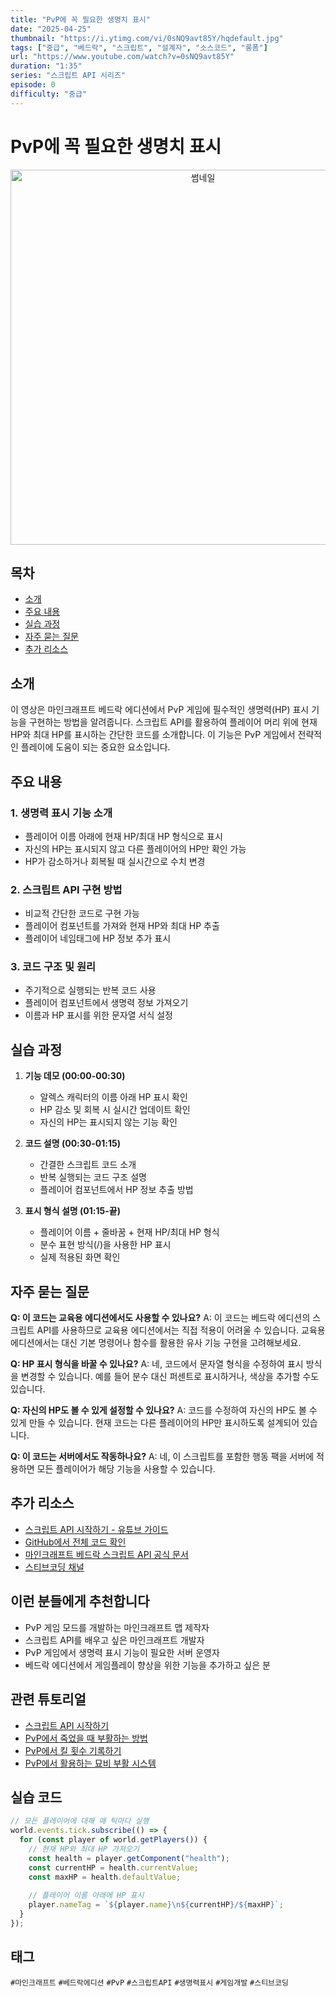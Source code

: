 ```yaml
---
title: "PvP에 꼭 필요한 생명치 표시"
date: "2025-04-25"
thumbnail: "https://i.ytimg.com/vi/0sNQ9avt85Y/hqdefault.jpg"
tags: ["중급", "베드락", "스크립트", "설계자", "소스코드", "롱폼"]
url: "https://www.youtube.com/watch?v=0sNQ9avt85Y"
duration: "1:35"
series: "스크립트 API 시리즈"
episode: 0
difficulty: "중급"
---
```


# PvP에 꼭 필요한 생명치 표시

<div align="center">
<img src="https://i.ytimg.com/vi/0sNQ9avt85Y/hqdefault.jpg" alt="썸네일" width="600"/>
</div>

## 목차
- [소개](#소개)
- [주요 내용](#주요-내용)
- [실습 과정](#실습-과정)
- [자주 묻는 질문](#자주-묻는-질문)
- [추가 리소스](#추가-리소스)

## 소개
이 영상은 마인크래프트 베드락 에디션에서 PvP 게임에 필수적인 생명력(HP) 표시 기능을 구현하는 방법을 알려줍니다. 스크립트 API를 활용하여 플레이어 머리 위에 현재 HP와 최대 HP를 표시하는 간단한 코드를 소개합니다. 이 기능은 PvP 게임에서 전략적인 플레이에 도움이 되는 중요한 요소입니다.

## 주요 내용

### 1. 생명력 표시 기능 소개
- 플레이어 이름 아래에 현재 HP/최대 HP 형식으로 표시
- 자신의 HP는 표시되지 않고 다른 플레이어의 HP만 확인 가능
- HP가 감소하거나 회복될 때 실시간으로 수치 변경

### 2. 스크립트 API 구현 방법
- 비교적 간단한 코드로 구현 가능
- 플레이어 컴포넌트를 가져와 현재 HP와 최대 HP 추출
- 플레이어 네임태그에 HP 정보 추가 표시

### 3. 코드 구조 및 원리
- 주기적으로 실행되는 반복 코드 사용
- 플레이어 컴포넌트에서 생명력 정보 가져오기
- 이름과 HP 표시를 위한 문자열 서식 설정

## 실습 과정

1. **기능 데모 (00:00-00:30)**
   - 알렉스 캐릭터의 이름 아래 HP 표시 확인
   - HP 감소 및 회복 시 실시간 업데이트 확인
   - 자신의 HP는 표시되지 않는 기능 확인

2. **코드 설명 (00:30-01:15)**
   - 간결한 스크립트 코드 소개
   - 반복 실행되는 코드 구조 설명
   - 플레이어 컴포넌트에서 HP 정보 추출 방법

3. **표시 형식 설명 (01:15-끝)**
   - 플레이어 이름 + 줄바꿈 + 현재 HP/최대 HP 형식
   - 분수 표현 방식(/)을 사용한 HP 표시
   - 실제 적용된 화면 확인

## 자주 묻는 질문

**Q: 이 코드는 교육용 에디션에서도 사용할 수 있나요?**
A: 이 코드는 베드락 에디션의 스크립트 API를 사용하므로 교육용 에디션에서는 직접 적용이 어려울 수 있습니다. 교육용 에디션에서는 대신 기본 명령어나 함수를 활용한 유사 기능 구현을 고려해보세요.

**Q: HP 표시 형식을 바꿀 수 있나요?**
A: 네, 코드에서 문자열 형식을 수정하여 표시 방식을 변경할 수 있습니다. 예를 들어 분수 대신 퍼센트로 표시하거나, 색상을 추가할 수도 있습니다.

**Q: 자신의 HP도 볼 수 있게 설정할 수 있나요?**
A: 코드를 수정하여 자신의 HP도 볼 수 있게 만들 수 있습니다. 현재 코드는 다른 플레이어의 HP만 표시하도록 설계되어 있습니다.

**Q: 이 코드는 서버에서도 작동하나요?**
A: 네, 이 스크립트를 포함한 행동 팩을 서버에 적용하면 모든 플레이어가 해당 기능을 사용할 수 있습니다.

## 추가 리소스
- [스크립트 API 시작하기 - 유튜브 가이드](https://youtu.be/zBVdaQ0AXOY)
- [GitHub에서 전체 코드 확인](https://github.com/ssakspirit/scriptAPI/blob/main/showHP.js)
- [마인크래프트 베드락 스크립트 API 공식 문서](https://learn.microsoft.com/en-us/minecraft/creator/scriptapi/minecraft/server/minecraft-server)
- [스티브코딩 채널](https://www.youtube.com/c/스티브코딩)

## 이런 분들에게 추천합니다
- PvP 게임 모드를 개발하는 마인크래프트 맵 제작자
- 스크립트 API를 배우고 싶은 마인크래프트 개발자
- PvP 게임에서 생명력 표시 기능이 필요한 서버 운영자
- 베드락 에디션에서 게임플레이 향상을 위한 기능을 추가하고 싶은 분

## 관련 튜토리얼
- [스크립트 API 시작하기](https://youtu.be/zBVdaQ0AXOY)
- [PvP에서 죽었을 때 부활하는 방법](링크)
- [PvP에서 킬 횟수 기록하기](링크)
- [PvP에서 활용하는 묘비 부활 시스템](링크)

## 실습 코드
```javascript
// 모든 플레이어에 대해 매 틱마다 실행
world.events.tick.subscribe(() => {
  for (const player of world.getPlayers()) {
    // 현재 HP와 최대 HP 가져오기
    const health = player.getComponent("health");
    const currentHP = health.currentValue;
    const maxHP = health.defaultValue;
    
    // 플레이어 이름 아래에 HP 표시
    player.nameTag = `${player.name}\n${currentHP}/${maxHP}`;
  }
});
```

## 태그
`#마인크래프트` `#베드락에디션` `#PvP` `#스크립트API` `#생명력표시` `#게임개발` `#스티브코딩`
